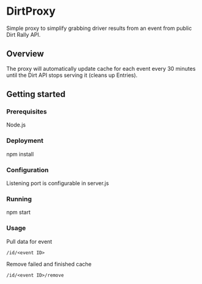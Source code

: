 # DirtProxy
Simple proxy to simplify grabbing driver results from an event from public Dirt Rally API.
## Overview
The proxy will automatically update cache for each event every 30 minutes until the Dirt API stops serving it (cleans up Entries).
## Getting started
### Prerequisites
Node.js
### Deployment
npm install
### Configuration
Listening port is configurable in server.js
### Running
npm start
### Usage
Pull data for event

```
/id/<event ID>
```

Remove failed and finished cache

```
/id/<event ID>/remove
```